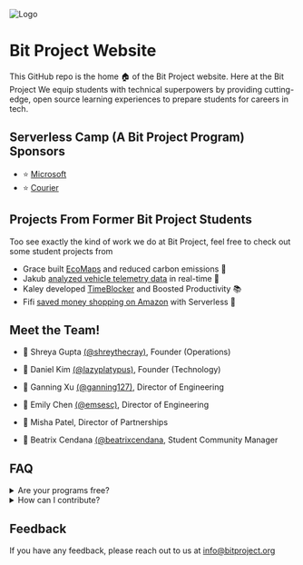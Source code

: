 ![Logo](https://pbs.twimg.com/profile_images/1373353833330475008/rKWjiXET_400x400.png)


# Bit Project Website

This GitHub repo is the home 🏠 of the Bit Project website. 
Here at the Bit Project We equip students with technical 
superpowers by providing cutting-edge, open source learning 
experiences to prepare students for careers in tech. 


## Serverless Camp (A Bit Project Program) Sponsors

 - ⭐️ [Microsoft](https://www.microsoft.com/en-us/)
 - ⭐️ [Courier](https://www.courier.com/)



## Projects From Former Bit Project Students

Too see exactly the kind of work we do at Bit Project, 
feel free to check out some student projects from 

- Grace built [EcoMaps](https://www.bitproject.org/projects/reducing-carbon-emissions) and reduced carbon emissions 🌱
- Jakub [analyzed vehicle telemetry data](https://www.bitproject.org/projects/vehicle-telemetry-sigma-link) in real-time 🚗
- Kaley developed [TimeBlocker](https://www.bitproject.org/projects/saving-time-with-timeblocker) and Boosted Productivity 📚
- Fifi [saved money shopping on Amazon](https://www.bitproject.org/projects/saving-money-with-serverless) with Serverless 🛒


## Meet the Team!

- 💙 Shreya Gupta [(@shreythecray)](https://github.com/shreythecray), Founder (Operations) 

- 💙 Daniel Kim [(@lazyplatypus)](https://github.com/lazyplatypus), Founder (Technology) 
- 💙 Ganning Xu [(@ganning127)](https://github.com/ganning127), Director of Engineering 
- 💙 Emily Chen [(@emsesc)](https://github.com/emsesc), Director of Engineering 
- 💙 Misha Patel, Director of Partnerships 
- 💜 Beatrix Cendana [(@beatrixcendana](https://github.com/beatrixcendana), Student Community Manager 


## FAQ

<details>
  <summary>Are your programs free?</summary>
  <br>
  Yes! Both our mentorship program and global student community are free for all members to join. However, the mentorship program is highly selective and requires an application.
</details>

<details>
  <summary>How can I contribute?</summary>
  <br>
  Email us at info@bitproject.org and we'll be happy to work with you!
</details>


## Feedback

If you have any feedback, please reach out to us at info@bitproject.org